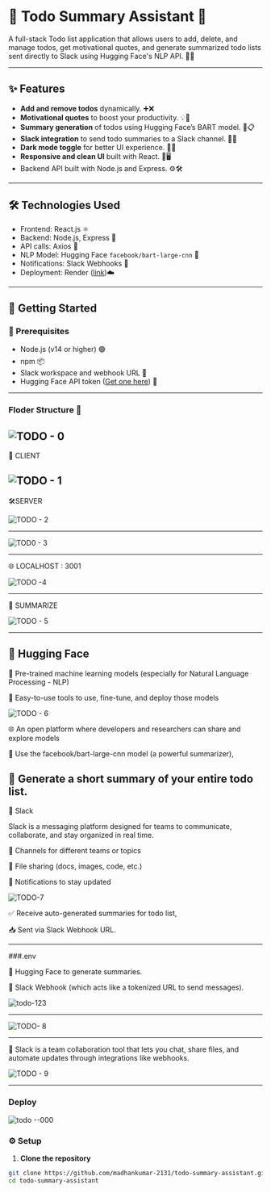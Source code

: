 # 📝 Todo Summary Assistant 🚀

A full-stack Todo list application that allows users to add, delete, and manage todos, get motivational quotes, and generate summarized todo lists sent directly to Slack using Hugging Face's NLP API. 🤖💬

---

## ✨ Features

- **Add and remove todos** dynamically. ➕❌
- **Motivational quotes** to boost your productivity. 💡🌟
- **Summary generation** of todos using Hugging Face’s BART model. 🧠📋
- **Slack integration** to send todo summaries to a Slack channel. 🔔💬
- **Dark mode toggle** for better UI experience. 🌙🌓
- **Responsive and clean UI** built with React. 📱🖥️
- Backend API built with Node.js and Express. ⚙️🛠️

---

## 🛠️ Technologies Used

- Frontend: React.js ⚛️
- Backend: Node.js, Express 🚀
- API calls: Axios 📡
- NLP Model: Hugging Face `facebook/bart-large-cnn` 🤗
- Notifications: Slack Webhooks 🔗
- Deployment: Render ([link](https://todo-summary-assistant-y2vw.onrender.com))☁️

---

## 🚀 Getting Started

### 🔧 Prerequisites

- Node.js (v14 or higher) 🟢
- npm 📦
- Slack workspace and webhook URL 💬
- Hugging Face API token ([Get one here](https://huggingface.co/settings/tokens)) 🔑

----
### Floder Structure 📁 
![TODO - 0](https://github.com/user-attachments/assets/1a67055a-af76-401d-8c23-149daa11f7e1)
---
 🎨 CLIENT

 
![TODO - 1](https://github.com/user-attachments/assets/caaed60b-d484-41da-b635-d3db49a1d2d3)
---
 🛠️SERVER

 
![TODO - 2](https://github.com/user-attachments/assets/4d4c0cdc-9c61-4cc6-a75b-37db8a1bbe00)

----
![TOD0 - 3](https://github.com/user-attachments/assets/8c141825-bf2d-4f56-9dee-b83162c38f26)

----
🌐 LOCALHOST : 3001 


![TODO -4](https://github.com/user-attachments/assets/985d4e8d-1506-41d1-9ecc-f27d960eb308)

----
📘 SUMMARIZE


![TODO - 5](https://github.com/user-attachments/assets/f3615529-6bb7-4318-b819-6bd799947d1e)

---
🤖 Hugging Face
----
🧠 Pre-trained machine learning models (especially for Natural Language Processing - NLP)

🚀 Easy-to-use tools to use, fine-tune, and deploy those models

![TODO - 6](https://github.com/user-attachments/assets/455e792c-12d5-4b91-a4a5-af661a7d1d71)


🌐 An open platform where developers and researchers can share and explore models

🤖 Use the facebook/bart-large-cnn model (a powerful summarizer),

🧾 Generate a short summary of your entire todo list.  
---

💬 Slack

Slack is a messaging platform designed for teams to communicate, collaborate, and stay organized in real time.

💬 Channels for different teams or topics

📂 File sharing (docs, images, code, etc.)

🔔 Notifications to stay updated


![TODO-7](https://github.com/user-attachments/assets/fffb932c-915d-4c76-9cdc-368962c93710)


✅ Receive auto-generated summaries for todo list,

📥 Sent via Slack Webhook URL.


---

###.env

🔹 Hugging Face to generate summaries.

🔸 Slack Webhook (which acts like a tokenized URL to send messages).


![todo-123](https://github.com/user-attachments/assets/e8f1b51b-84b7-473d-bb21-677a9f660d9a)

---
![TODO- 8](https://github.com/user-attachments/assets/efd2efa1-02c0-449f-9e1c-726d0acfe026)


---

🎯 Slack is a team collaboration tool that lets you chat, share files, and automate updates through integrations like webhooks.


![TODO - 9](https://github.com/user-attachments/assets/30ee2a96-da27-4d9a-82f2-a3a1ca168fd3)



---
###  Deploy 

![todo --000](https://github.com/user-attachments/assets/add6fef4-6421-4c83-875c-556aa9b7855e)

### ⚙️ Setup

1. **Clone the repository**

```bash
git clone https://github.com/madhankumar-2131/todo-summary-assistant.git
cd todo-summary-assistant
